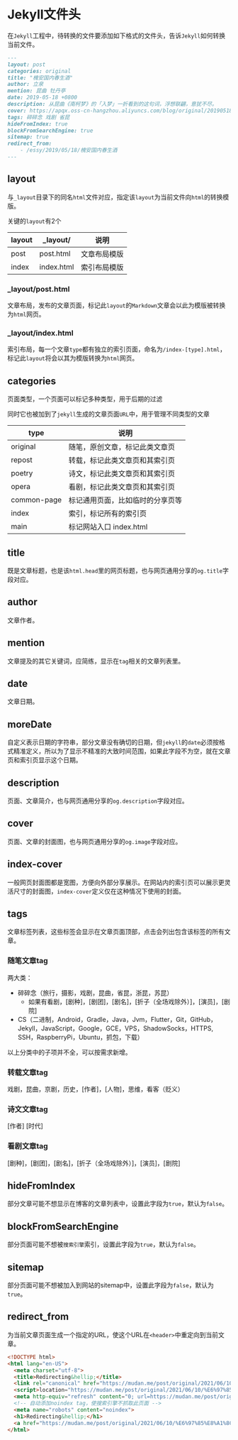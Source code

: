 # Jekyll文件头

在`Jekyll`工程中，待转换的文件要添加如下格式的文件头，告诉`Jekyll`如何转换当前文件。

```markdown
---
layout: post
categories: original
title: "槐安国内春生酒"
author: 立泉
mention: 昆曲 牡丹亭
date: 2019-05-18 +0800
description: 从昆曲《南柯梦》的「入梦」一折看到的这句词，浮想联翩，意犹不尽。
cover: https://apqx.oss-cn-hangzhou.aliyuncs.com/blog/original/20190518/kunqv_nankemeng_diexi.jpg
tags: 碎碎念 戏剧 省昆
hideFromIndex: true
blockFromSearchEngine: true
sitemap: true
redirect_from:
    - /essy/2019/05/18/槐安国内春生酒
---
```

## layout

与`_layout`目录下的同名`html`文件对应，指定该`layout`为当前文件向`html`的转换模版。

关键的`layout`有2个

| layout | _layout/   | 说明     |
|--------|------------|--------|
| post   | post.html  | 文章布局模版 |
| index  | index.html | 索引布局模版 |

### _layout/post.html

文章布局，发布的文章页面，标记此`layout`的`Markdown`文章会以此为模版被转换为`html`网页。

### _layout/index.html

索引布局，每一个文章`type`都有独立的索引页面，命名为`/index-[type].html`，标记此`layout`将会以其为模版转换为`html`网页。

## categories

页面类型，一个页面可以标记多种类型，用于后期的过滤

同时它也被加到了`jekyll`生成的文章页面`URL`中，用于管理不同类型的文章

| type        | 说明                            |
|-------------|-------------------------------|
| original    | 随笔，原创文章，标记此类文章页    |
| repost      | 转载，标记此类文章页和其索引页   |
| poetry      | 诗文，标记此类文章页和其索引页   |
| opera       | 看剧，标记此类文章页和其索引页   |
| common-page | 标记通用页面，比如临时的分享页等 |
| index       | 索引，标记所有的索引页           |
| main        | 标记网站入口 index.html         |

## title

既是文章标题，也是该`html.head`里的网页标题，也与网页通用分享的`og.title`字段对应。

## author

文章作者。

## mention

文章提及的其它关键词，应简练，显示在`tag`相关的文章列表里。

## date

文章日期。

## moreDate

自定义表示日期的字符串，部分文章没有确切的日期，但`jekyll`的`date`必须按格式精准定义，所以为了显示不精准的大致时间范围，如果此字段不为空，就在文章页和索引页显示这个日期。

## description

页面、文章简介，也与网页通用分享的`og.description`字段对应。

## cover

页面、文章的封面图，也与网页通用分享的`og.image`字段对应。

## index-cover

一般网页封面图都是宽图，方便向外部分享展示。在网站内的索引页可以展示更灵活尺寸的封面图，`index-cover`定义仅在这种情况下使用的封面。

## tags

文章标签列表，这些标签会显示在文章页面顶部，点击会列出包含该标签的所有文章。

### 随笔文章tag

两大类：

* 碎碎念（旅行，摄影，戏剧，昆曲，省昆，浙昆，苏昆）
    * 如果有看剧，[剧种]，[剧团]，[剧名]，[折子（全场戏除外）]，[演员]，[剧院]
* CS（二进制，Android，Gradle，Java，Jvm，Flutter，Git，GitHub，Jekyll，JavaScript，Google，GCE，VPS，ShadowSocks，HTTPS, SSH，RaspberryPi，Ubuntu，抓包，下载）

以上分类中的子项并不全，可以按需求新增。

### 转载文章tag

戏剧，昆曲，京剧，历史，[作者]，[人物]，思维，看客（贬义）

### 诗文文章tag

[作者] [时代]

### 看剧文章tag

[剧种]，[剧团]，[剧名]，[折子（全场戏除外）]，[演员]，[剧院]

## hideFromIndex

部分文章可能不想显示在博客的文章列表中，设置此字段为`true`，默认为`false`。

## blockFromSearchEngine

部分页面可能不想被`搜索引擎`索引，设置此字段为`true`，默认为`false`。

## sitemap

部分页面可能不想被加入到网站的sitemap中，设置此字段为`false`，默认为`true`。

## redirect_from

为当前文章页面生成一个指定的URL，使这个URL在`<header>`中重定向到当前文章。

```html
<!DOCTYPE html>
<html lang="en-US">
  <meta charset="utf-8">
  <title>Redirecting&hellip;</title>
  <link rel="canonical" href="https://mudan.me/post/original/2021/06/10/%E6%97%85%E8%A1%8C%E5%BF%9703-%E5%85%B0%E8%8B%91%E7%8B%AE%E5%90%BC.html">
  <script>location="https://mudan.me/post/original/2021/06/10/%E6%97%85%E8%A1%8C%E5%BF%9703-%E5%85%B0%E8%8B%91%E7%8B%AE%E5%90%BC.html"</script>
  <meta http-equiv="refresh" content="0; url=https://mudan.me/post/original/2021/06/10/%E6%97%85%E8%A1%8C%E5%BF%9703-%E5%85%B0%E8%8B%91%E7%8B%AE%E5%90%BC.html">
  <!-- 自动添加noindex tag，使搜索引擎不抓取此页面 -->
  <meta name="robots" content="noindex">
  <h1>Redirecting&hellip;</h1>
  <a href="https://mudan.me/post/original/2021/06/10/%E6%97%85%E8%A1%8C%E5%BF%9703-%E5%85%B0%E8%8B%91%E7%8B%AE%E5%90%BC.html">Click here if you are not redirected.</a>
</html>
```